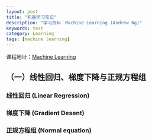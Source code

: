 ```yaml
---
layout: post
title: "机器学习笔记"
description: "学习资料：Machine Learning (Andrew Ng)"
keywords: test
category: Learning
tags: [machine learning]
---
```


课程地址：[Machine Learning ](https://www.coursera.org/learn/machine-learning)

## （一）线性回归、梯度下降与正规方程组

### 线性回归 (Linear Regression)

### 梯度下降 (Gradient Desent)

### 正规方程组 (Normal equation)